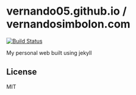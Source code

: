 # vernando05.github.io / vernandosimbolon.com

[![Build Status](https://travis-ci.org/Vernando05/vernando05.github.io.svg?branch=source)](https://travis-ci.org/Vernando05/vernando05.github.io)

My personal web built using jekyll

License
----

MIT